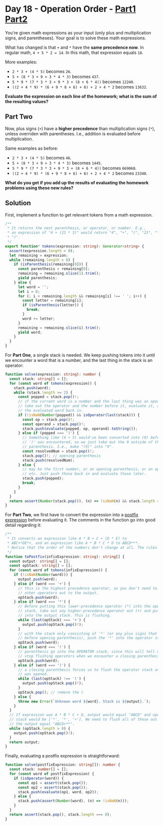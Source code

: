 # Day 18 - Operation Order - [Part1](18.ts) [Part2](18b.ts)

You're given math expressions as your input (only plus and multiplication signs,
and parentheses). Your goal is to solve these math expressions.

What has changed is that `+` and `*` have the **same precedence now**. In
regular math, `4 + 5 * 2 = 14`. In this math, that expression equals `18`.

More examples:

- `2 * 3 + (4 * 5)` becomes `26`.
- `5 + (8 * 3 + 9 + 3 * 4 * 3)` becomes `437`.
- `5 * 9 * (7 * 3 * 3 + 9 * 3 + (8 + 6 * 4))` becomes `12240`.
- `((2 + 4 * 9) * (6 + 9 * 8 + 6) + 6) + 2 + 4 * 2` becomes `13632`.

**Evaluate the expression on each line of the homework; what is the sum of the
resulting values?**

## Part Two

Now, plus signs (`+`) have a **higher precedence** than multiplication signs
(`*`), unless overriden with parentheses. I.e., addition is evaluated before
multiplication.

Same examples as before:

- `2 * 3 + (4 * 5)` becomes `46`.
- `5 + (8 * 3 + 9 + 3 * 4 * 3)` becomes `1445`.
- `5 * 9 * (7 * 3 * 3 + 9 * 3 + (8 + 6 * 4))` becomes `669060`.
- `((2 + 4 * 9) * (6 + 9 * 8 + 6) + 6) + 2 + 4 * 2` becomes `23340`.

**What do you get if you add up the results of evaluating the homework problems using these new rules?**

## Solution

First, implement a function to get relevant tokens from a math expression.

```typescript
/**
 * It returns the next parenthesis, or operator, or number. E.g.,
 * an expression of "4 + (23 * 3)" would return "4", "+", "(", "23", "*", "3",
 * ")".
 */
export function* tokens(expression: string): Generator<string> {
  assert(expression.length > 0);
  let remaining = expression;
  while (remaining.length > 0) {
    if (isParenthesis(remaining[0])) {
      const parenthesis = remaining[0];
      remaining = remaining.slice(1).trim();
      yield parenthesis;
    } else {
      let word = '';
      let i = 0;
      for (; i < remaining.length && remaining[i] !== ' '; i++) {
        const letter = remaining[i];
        if (isParenthesis(letter)) {
          break;
        }
        word += letter;
      }
      remaining = remaining.slice(i).trim();
      yield word;
    }
  }
}
```

For **Part One**, a single stack is needed. We keep pushing tokens into it until
we encounter a word that is a number, and the last thing in the stack is an
operator:

```typescript
function solve(expression: string): number {
  const stack: string[] = [];
  for (const word of tokens(expression)) {
    stack.push(word);
    while (stack.length >= 2) {
      const popped = stack.pop()!;
      // if the current word is a number and the last thing was an operator,
      // take out the operator and the number before it, evaluate it, and put
      // the evaluated word back in.
      if (!isNaN(Number(popped)) && isOperator(last(stack))) {
        const op = stack.pop()!;
        const operand = stack.pop()!;
        stack.push(evaluate(popped, op, operand).toString());
      } else if (popped === ')') {
        // Something like (4 + 5) would've been converted into (9) before the
        // ')' was encountered, so we just take out the 9 outside of the
        // parenthesis. I.e., make "(9)" into "9".
        const resolvedNum = stack.pop()!;
        stack.pop()!; // opening parenthesis
        stack.push(resolvedNum);
      } else {
        // may be the first number, or an opening parenthesis, or an operator,
        // etc. Just push those back in and evaluate those later.
        stack.push(popped);
        break;
      }
    }
  }
  return assert(Number(stack.pop()), (n) => !isNaN(n) && stack.length === 0);
}
```

For **Part Two**, we first have to convert the expression into a [postfix
expression](https://runestone.academy/runestone/books/published/pythonds/BasicDS/InfixPrefixandPostfixExpressions.html)
before evaluating it. The comments in the function go into good detail regarding
it:

```typescript
/**
 * It converts an expression like A * B + C + (D * E) to
 * ABC+*DE*+, and an expression like A * B * C * D to ABCD***.
 * Notice that the order of the numbers don't change at all. The rules are:
 */
function toPostfix(infixExpression: string): string[] {
  const output: string[] = [];
  const opStack: string[] = [];
  for (const word of tokens(infixExpression)) {
    if (!isNaN(Number(word))) {
      output.push(word);
    } else if (word === '+') {
      // this is the highest precedence operator, so you don't need to flush any
      // other operators out to the output.
      opStack.push(word);
    } else if (word === '*') {
      // Before putting this lower-precedence operator (*) into the operator
      // stack, take out any higher-precedence operator out (+) and put them
      // into the output stack. This is flushing.
      while (last(opStack) === '+') {
        output.push(opStack.pop()!);
      }
      // with the stack only consisting of '*' (or any plus signs that came
      // before opening parenthesis), push the '*' into the operator stack.
      opStack.push(word);
    } else if (word === '(') {
      // parenthesis go into the OPERATOR stack, since this will tell us when to
      // stop flushing operators when we encounter a closing parenthesis.
      opStack.push(word);
    } else if (word === ')') {
      // a closing parenthesis forces us to flush the operator stack until it
      // was opened.
      while (last(opStack) !== '(') {
        output.push(opStack.pop()!);
      }
      opStack.pop(); // remove the (
    } else {
      throw new Error(`Unknown word ${word}. Stack is ${output}.`);
    }
  }
  // If expression was A * B * C + D, output would equal "ABCD" and operator
  // stack would be ['*', '*', '+']. We need to flush all of those out to make
  // the output equal "ABCD+**".
  while (opStack.length > 0) {
    output.push(opStack.pop()!);
  }
  return output;
}
```

Finally, evaluating a postfix expression is straightforward:

```typescript
function solve(postfixExpression: string[]): number {
  const stack: number[] = [];
  for (const word of postfixExpression) {
    if (isOperator(word)) {
      const op1 = assert(stack.pop());
      const op2 = assert(stack.pop());
      stack.push(evaluate(op1, word, op2));
    } else {
      stack.push(assert(Number(word), (n) => !isNaN(n)));
    }
  }
  return assert(stack.pop(), stack.length === 0);
}
```

